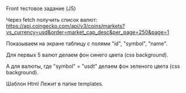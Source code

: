 Front тестовое задание (JS)

Через fetch получить список валют:
https://api.coingecko.com/api/v3/coins/markets?vs_currency=usd&order=market_cap_desc&per_page=250&page=1

Показываем на экране таблицу с полями "id", "symbol", "name".

Для первых 5 валют делаем фон синего цвета (css background).

А для валюты, где "symbol" = "usdt" делаем фон зеленого цвета (css background).

Шаблон Html Лежит в папке templates.